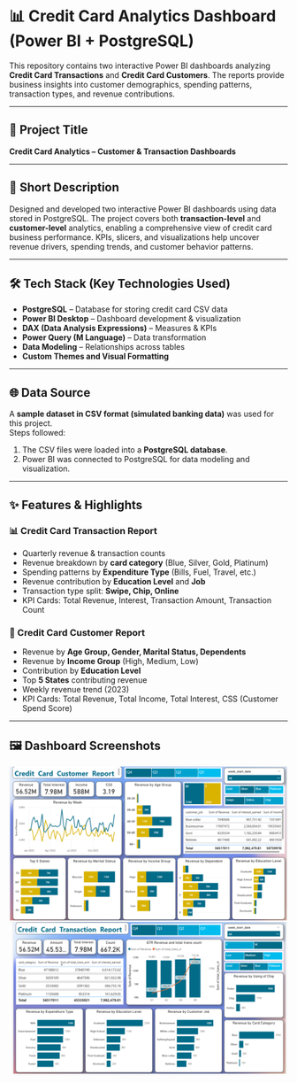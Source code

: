 # 📊 Credit Card Analytics Dashboard (Power BI + PostgreSQL)

This repository contains two interactive Power BI dashboards analyzing **Credit Card Transactions** and **Credit Card Customers**. The reports provide business insights into customer demographics, spending patterns, transaction types, and revenue contributions.  

---

## 📌 Project Title  
**Credit Card Analytics – Customer & Transaction Dashboards**  

---

## 📃 Short Description  
Designed and developed two interactive Power BI dashboards using data stored in PostgreSQL. The project covers both **transaction-level** and **customer-level** analytics, enabling a comprehensive view of credit card business performance. KPIs, slicers, and visualizations help uncover revenue drivers, spending trends, and customer behavior patterns.  

---

## 🛠️ Tech Stack (Key Technologies Used)  
- **PostgreSQL** – Database for storing credit card CSV data  
- **Power BI Desktop** – Dashboard development & visualization  
- **DAX (Data Analysis Expressions)** – Measures & KPIs  
- **Power Query (M Language)** – Data transformation  
- **Data Modeling** – Relationships across tables  
- **Custom Themes and Visual Formatting**  

---

## 🌐 Data Source  
A **sample dataset in CSV format (simulated banking data)** was used for this project.  
Steps followed:  
1. The CSV files were loaded into a **PostgreSQL database**.  
2. Power BI was connected to PostgreSQL for data modeling and visualization.  

---

## ✨ Features & Highlights  

### 📊 Credit Card Transaction Report  
- Quarterly revenue & transaction counts  
- Revenue breakdown by **card category** (Blue, Silver, Gold, Platinum)  
- Spending patterns by **Expenditure Type** (Bills, Fuel, Travel, etc.)  
- Revenue contribution by **Education Level** and **Job**  
- Transaction type split: **Swipe, Chip, Online**  
- KPI Cards: Total Revenue, Interest, Transaction Amount, Transaction Count  

### 👥 Credit Card Customer Report  
- Revenue by **Age Group, Gender, Marital Status, Dependents**  
- Revenue by **Income Group** (High, Medium, Low)  
- Contribution by **Education Level**  
- Top **5 States** contributing revenue  
- Weekly revenue trend (2023)  
- KPI Cards: Total Revenue, Total Income, Total Interest, CSS (Customer Spend Score)  

---

## 🖼️ Dashboard Screenshots  
 ![Dashboard Preview](https://github.com/Somucr7/Credit_Card_Financial_Dashboard/blob/main/Credit%20Card%20Customer%20Dashboard.png)
 ![Dashboard Preview](https://github.com/Somucr7/Credit_Card_Financial_Dashboard/blob/main/Credit%20Card%20Transaction%20Dashboard.png)
